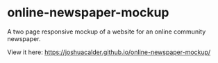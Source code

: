 # online-newspaper-mockup
A two page responsive mockup of a website for an online community newspaper. 

View it here: https://joshuacalder.github.io/online-newspaper-mockup/
